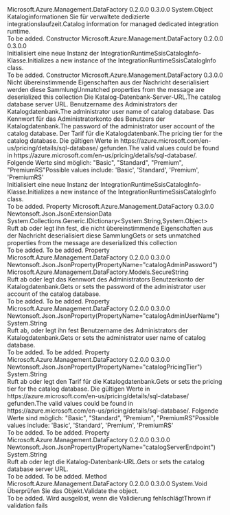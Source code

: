 <Type Name="IntegrationRuntimeSsisCatalogInfo" FullName="Microsoft.Azure.Management.DataFactory.Models.IntegrationRuntimeSsisCatalogInfo">
  <TypeSignature Language="C#" Value="public class IntegrationRuntimeSsisCatalogInfo" />
  <TypeSignature Language="ILAsm" Value=".class public auto ansi beforefieldinit IntegrationRuntimeSsisCatalogInfo extends System.Object" />
  <TypeSignature Language="DocId" Value="T:Microsoft.Azure.Management.DataFactory.Models.IntegrationRuntimeSsisCatalogInfo" />
  <TypeSignature Language="VB.NET" Value="Public Class IntegrationRuntimeSsisCatalogInfo" />
  <TypeSignature Language="F#" Value="type IntegrationRuntimeSsisCatalogInfo = class" />
  <AssemblyInfo>
    <AssemblyName>Microsoft.Azure.Management.DataFactory</AssemblyName>
    <AssemblyVersion>0.2.0.0</AssemblyVersion>
    <AssemblyVersion>0.3.0.0</AssemblyVersion>
  </AssemblyInfo>
  <Base>
    <BaseTypeName>System.Object</BaseTypeName>
  </Base>
  <Interfaces />
  <Docs>
    <summary>
            <span data-ttu-id="69ee3-101">Kataloginformationen Sie für verwaltete dedizierte integrationslaufzeit.</span><span class="sxs-lookup"><span data-stu-id="69ee3-101">Catalog information for managed dedicated integration runtime.</span></span>
            </summary>
    <remarks>To be added.</remarks>
  </Docs>
  <Members>
    <Member MemberName=".ctor">
      <MemberSignature Language="C#" Value="public IntegrationRuntimeSsisCatalogInfo ();" />
      <MemberSignature Language="ILAsm" Value=".method public hidebysig specialname rtspecialname instance void .ctor() cil managed" />
      <MemberSignature Language="DocId" Value="M:Microsoft.Azure.Management.DataFactory.Models.IntegrationRuntimeSsisCatalogInfo.#ctor" />
      <MemberSignature Language="VB.NET" Value="Public Sub New ()" />
      <MemberType>Constructor</MemberType>
      <AssemblyInfo>
        <AssemblyName>Microsoft.Azure.Management.DataFactory</AssemblyName>
        <AssemblyVersion>0.2.0.0</AssemblyVersion>
        <AssemblyVersion>0.3.0.0</AssemblyVersion>
      </AssemblyInfo>
      <Parameters />
      <Docs>
        <summary>
            <span data-ttu-id="69ee3-102">Initialisiert eine neue Instanz der IntegrationRuntimeSsisCatalogInfo-Klasse.</span><span class="sxs-lookup"><span data-stu-id="69ee3-102">Initializes a new instance of the IntegrationRuntimeSsisCatalogInfo class.</span></span>
            </summary>
        <remarks>To be added.</remarks>
      </Docs>
    </Member>
    <Member MemberName=".ctor">
      <MemberSignature Language="C#" Value="public IntegrationRuntimeSsisCatalogInfo (System.Collections.Generic.IDictionary&lt;string,object&gt; additionalProperties = null, string catalogServerEndpoint = null, string catalogAdminUserName = null, Microsoft.Azure.Management.DataFactory.Models.SecureString catalogAdminPassword = null, string catalogPricingTier = null);" />
      <MemberSignature Language="ILAsm" Value=".method public hidebysig specialname rtspecialname instance void .ctor(class System.Collections.Generic.IDictionary`2&lt;string, object&gt; additionalProperties, string catalogServerEndpoint, string catalogAdminUserName, class Microsoft.Azure.Management.DataFactory.Models.SecureString catalogAdminPassword, string catalogPricingTier) cil managed" />
      <MemberSignature Language="DocId" Value="M:Microsoft.Azure.Management.DataFactory.Models.IntegrationRuntimeSsisCatalogInfo.#ctor(System.Collections.Generic.IDictionary{System.String,System.Object},System.String,System.String,Microsoft.Azure.Management.DataFactory.Models.SecureString,System.String)" />
      <MemberSignature Language="VB.NET" Value="Public Sub New (Optional additionalProperties As IDictionary(Of String, Object) = null, Optional catalogServerEndpoint As String = null, Optional catalogAdminUserName As String = null, Optional catalogAdminPassword As SecureString = null, Optional catalogPricingTier As String = null)" />
      <MemberSignature Language="F#" Value="new Microsoft.Azure.Management.DataFactory.Models.IntegrationRuntimeSsisCatalogInfo : System.Collections.Generic.IDictionary&lt;string, obj&gt; * string * string * Microsoft.Azure.Management.DataFactory.Models.SecureString * string -&gt; Microsoft.Azure.Management.DataFactory.Models.IntegrationRuntimeSsisCatalogInfo" Usage="new Microsoft.Azure.Management.DataFactory.Models.IntegrationRuntimeSsisCatalogInfo (additionalProperties, catalogServerEndpoint, catalogAdminUserName, catalogAdminPassword, catalogPricingTier)" />
      <MemberType>Constructor</MemberType>
      <AssemblyInfo>
        <AssemblyName>Microsoft.Azure.Management.DataFactory</AssemblyName>
        <AssemblyVersion>0.3.0.0</AssemblyVersion>
      </AssemblyInfo>
      <Parameters>
        <Parameter Name="additionalProperties" Type="System.Collections.Generic.IDictionary&lt;System.String,System.Object&gt;" />
        <Parameter Name="catalogServerEndpoint" Type="System.String" />
        <Parameter Name="catalogAdminUserName" Type="System.String" />
        <Parameter Name="catalogAdminPassword" Type="Microsoft.Azure.Management.DataFactory.Models.SecureString" />
        <Parameter Name="catalogPricingTier" Type="System.String" />
      </Parameters>
      <Docs>
        <param name="additionalProperties"><span data-ttu-id="69ee3-103">Nicht übereinstimmende Eigenschaften aus der Nachricht deserialisiert werden diese Sammlung</span><span class="sxs-lookup"><span data-stu-id="69ee3-103">Unmatched properties from the message are deserialized this collection</span></span></param>
        <param name="catalogServerEndpoint"><span data-ttu-id="69ee3-104">Die Katalog-Datenbank-Server-URL.</span><span class="sxs-lookup"><span data-stu-id="69ee3-104">The catalog database server URL.</span></span></param>
        <param name="catalogAdminUserName"><span data-ttu-id="69ee3-105">Benutzername des Administrators der Katalogdatenbank.</span><span class="sxs-lookup"><span data-stu-id="69ee3-105">The administrator user name of catalog database.</span></span></param>
        <param name="catalogAdminPassword"><span data-ttu-id="69ee3-106">Das Kennwort für das Administratorkonto des Benutzers der Katalogdatenbank.</span><span class="sxs-lookup"><span data-stu-id="69ee3-106">The password of the administrator user account of the catalog database.</span></span></param>
        <param name="catalogPricingTier"><span data-ttu-id="69ee3-107">Der Tarif für die Katalogdatenbank.</span><span class="sxs-lookup"><span data-stu-id="69ee3-107">The pricing tier for the catalog database.</span></span> <span data-ttu-id="69ee3-108">Die gültigen Werte in https://azure.microsoft.com/en-us/pricing/details/sql-database/ gefunden.</span><span class="sxs-lookup"><span data-stu-id="69ee3-108">The valid values could be found in https://azure.microsoft.com/en-us/pricing/details/sql-database/.</span></span>
            <span data-ttu-id="69ee3-109">Folgende Werte sind möglich: "Basic", "Standard", "Premium", "PremiumRS"</span><span class="sxs-lookup"><span data-stu-id="69ee3-109">Possible values include: 'Basic', 'Standard', 'Premium', 'PremiumRS'</span></span></param>
        <summary>
            <span data-ttu-id="69ee3-110">Initialisiert eine neue Instanz der IntegrationRuntimeSsisCatalogInfo-Klasse.</span><span class="sxs-lookup"><span data-stu-id="69ee3-110">Initializes a new instance of the IntegrationRuntimeSsisCatalogInfo class.</span></span>
            </summary>
        <remarks>To be added.</remarks>
      </Docs>
    </Member>
    <Member MemberName="AdditionalProperties">
      <MemberSignature Language="C#" Value="public System.Collections.Generic.IDictionary&lt;string,object&gt; AdditionalProperties { get; set; }" />
      <MemberSignature Language="ILAsm" Value=".property instance class System.Collections.Generic.IDictionary`2&lt;string, object&gt; AdditionalProperties" />
      <MemberSignature Language="DocId" Value="P:Microsoft.Azure.Management.DataFactory.Models.IntegrationRuntimeSsisCatalogInfo.AdditionalProperties" />
      <MemberSignature Language="VB.NET" Value="Public Property AdditionalProperties As IDictionary(Of String, Object)" />
      <MemberSignature Language="F#" Value="member this.AdditionalProperties : System.Collections.Generic.IDictionary&lt;string, obj&gt; with get, set" Usage="Microsoft.Azure.Management.DataFactory.Models.IntegrationRuntimeSsisCatalogInfo.AdditionalProperties" />
      <MemberType>Property</MemberType>
      <AssemblyInfo>
        <AssemblyName>Microsoft.Azure.Management.DataFactory</AssemblyName>
        <AssemblyVersion>0.3.0.0</AssemblyVersion>
      </AssemblyInfo>
      <Attributes>
        <Attribute>
          <AttributeName>Newtonsoft.Json.JsonExtensionData</AttributeName>
        </Attribute>
      </Attributes>
      <ReturnValue>
        <ReturnType>System.Collections.Generic.IDictionary&lt;System.String,System.Object&gt;</ReturnType>
      </ReturnValue>
      <Docs>
        <summary>
            <span data-ttu-id="69ee3-111">Ruft ab oder legt ihn fest, die nicht übereinstimmende Eigenschaften aus der Nachricht deserialisiert diese Sammlung</span><span class="sxs-lookup"><span data-stu-id="69ee3-111">Gets or sets unmatched properties from the message are deserialized this collection</span></span>
            </summary>
        <value>To be added.</value>
        <remarks>To be added.</remarks>
      </Docs>
    </Member>
    <Member MemberName="CatalogAdminPassword">
      <MemberSignature Language="C#" Value="public Microsoft.Azure.Management.DataFactory.Models.SecureString CatalogAdminPassword { get; set; }" />
      <MemberSignature Language="ILAsm" Value=".property instance class Microsoft.Azure.Management.DataFactory.Models.SecureString CatalogAdminPassword" />
      <MemberSignature Language="DocId" Value="P:Microsoft.Azure.Management.DataFactory.Models.IntegrationRuntimeSsisCatalogInfo.CatalogAdminPassword" />
      <MemberSignature Language="VB.NET" Value="Public Property CatalogAdminPassword As SecureString" />
      <MemberSignature Language="F#" Value="member this.CatalogAdminPassword : Microsoft.Azure.Management.DataFactory.Models.SecureString with get, set" Usage="Microsoft.Azure.Management.DataFactory.Models.IntegrationRuntimeSsisCatalogInfo.CatalogAdminPassword" />
      <MemberType>Property</MemberType>
      <AssemblyInfo>
        <AssemblyName>Microsoft.Azure.Management.DataFactory</AssemblyName>
        <AssemblyVersion>0.2.0.0</AssemblyVersion>
        <AssemblyVersion>0.3.0.0</AssemblyVersion>
      </AssemblyInfo>
      <Attributes>
        <Attribute>
          <AttributeName>Newtonsoft.Json.JsonProperty(PropertyName="catalogAdminPassword")</AttributeName>
        </Attribute>
      </Attributes>
      <ReturnValue>
        <ReturnType>Microsoft.Azure.Management.DataFactory.Models.SecureString</ReturnType>
      </ReturnValue>
      <Docs>
        <summary>
            <span data-ttu-id="69ee3-112">Ruft ab oder legt das Kennwort des Administrators Benutzerkonto der Katalogdatenbank.</span><span class="sxs-lookup"><span data-stu-id="69ee3-112">Gets or sets the password of the administrator user account of the catalog database.</span></span>
            </summary>
        <value>To be added.</value>
        <remarks>To be added.</remarks>
      </Docs>
    </Member>
    <Member MemberName="CatalogAdminUserName">
      <MemberSignature Language="C#" Value="public string CatalogAdminUserName { get; set; }" />
      <MemberSignature Language="ILAsm" Value=".property instance string CatalogAdminUserName" />
      <MemberSignature Language="DocId" Value="P:Microsoft.Azure.Management.DataFactory.Models.IntegrationRuntimeSsisCatalogInfo.CatalogAdminUserName" />
      <MemberSignature Language="VB.NET" Value="Public Property CatalogAdminUserName As String" />
      <MemberSignature Language="F#" Value="member this.CatalogAdminUserName : string with get, set" Usage="Microsoft.Azure.Management.DataFactory.Models.IntegrationRuntimeSsisCatalogInfo.CatalogAdminUserName" />
      <MemberType>Property</MemberType>
      <AssemblyInfo>
        <AssemblyName>Microsoft.Azure.Management.DataFactory</AssemblyName>
        <AssemblyVersion>0.2.0.0</AssemblyVersion>
        <AssemblyVersion>0.3.0.0</AssemblyVersion>
      </AssemblyInfo>
      <Attributes>
        <Attribute>
          <AttributeName>Newtonsoft.Json.JsonProperty(PropertyName="catalogAdminUserName")</AttributeName>
        </Attribute>
      </Attributes>
      <ReturnValue>
        <ReturnType>System.String</ReturnType>
      </ReturnValue>
      <Docs>
        <summary>
            <span data-ttu-id="69ee3-113">Ruft ab, oder legt ihn fest Benutzername des Administrators der Katalogdatenbank.</span><span class="sxs-lookup"><span data-stu-id="69ee3-113">Gets or sets the administrator user name of catalog database.</span></span>
            </summary>
        <value>To be added.</value>
        <remarks>To be added.</remarks>
      </Docs>
    </Member>
    <Member MemberName="CatalogPricingTier">
      <MemberSignature Language="C#" Value="public string CatalogPricingTier { get; set; }" />
      <MemberSignature Language="ILAsm" Value=".property instance string CatalogPricingTier" />
      <MemberSignature Language="DocId" Value="P:Microsoft.Azure.Management.DataFactory.Models.IntegrationRuntimeSsisCatalogInfo.CatalogPricingTier" />
      <MemberSignature Language="VB.NET" Value="Public Property CatalogPricingTier As String" />
      <MemberSignature Language="F#" Value="member this.CatalogPricingTier : string with get, set" Usage="Microsoft.Azure.Management.DataFactory.Models.IntegrationRuntimeSsisCatalogInfo.CatalogPricingTier" />
      <MemberType>Property</MemberType>
      <AssemblyInfo>
        <AssemblyName>Microsoft.Azure.Management.DataFactory</AssemblyName>
        <AssemblyVersion>0.2.0.0</AssemblyVersion>
        <AssemblyVersion>0.3.0.0</AssemblyVersion>
      </AssemblyInfo>
      <Attributes>
        <Attribute>
          <AttributeName>Newtonsoft.Json.JsonProperty(PropertyName="catalogPricingTier")</AttributeName>
        </Attribute>
      </Attributes>
      <ReturnValue>
        <ReturnType>System.String</ReturnType>
      </ReturnValue>
      <Docs>
        <summary>
            <span data-ttu-id="69ee3-114">Ruft ab oder legt den Tarif für die Katalogdatenbank.</span><span class="sxs-lookup"><span data-stu-id="69ee3-114">Gets or sets the pricing tier for the catalog database.</span></span> <span data-ttu-id="69ee3-115">Die gültigen Werte in https://azure.microsoft.com/en-us/pricing/details/sql-database/ gefunden.</span><span class="sxs-lookup"><span data-stu-id="69ee3-115">The valid values could be found in https://azure.microsoft.com/en-us/pricing/details/sql-database/.</span></span>
            <span data-ttu-id="69ee3-116">Folgende Werte sind möglich: "Basic", "Standard", "Premium", "PremiumRS"</span><span class="sxs-lookup"><span data-stu-id="69ee3-116">Possible values include: 'Basic', 'Standard', 'Premium', 'PremiumRS'</span></span>
            </summary>
        <value>To be added.</value>
        <remarks>To be added.</remarks>
      </Docs>
    </Member>
    <Member MemberName="CatalogServerEndpoint">
      <MemberSignature Language="C#" Value="public string CatalogServerEndpoint { get; set; }" />
      <MemberSignature Language="ILAsm" Value=".property instance string CatalogServerEndpoint" />
      <MemberSignature Language="DocId" Value="P:Microsoft.Azure.Management.DataFactory.Models.IntegrationRuntimeSsisCatalogInfo.CatalogServerEndpoint" />
      <MemberSignature Language="VB.NET" Value="Public Property CatalogServerEndpoint As String" />
      <MemberSignature Language="F#" Value="member this.CatalogServerEndpoint : string with get, set" Usage="Microsoft.Azure.Management.DataFactory.Models.IntegrationRuntimeSsisCatalogInfo.CatalogServerEndpoint" />
      <MemberType>Property</MemberType>
      <AssemblyInfo>
        <AssemblyName>Microsoft.Azure.Management.DataFactory</AssemblyName>
        <AssemblyVersion>0.2.0.0</AssemblyVersion>
        <AssemblyVersion>0.3.0.0</AssemblyVersion>
      </AssemblyInfo>
      <Attributes>
        <Attribute>
          <AttributeName>Newtonsoft.Json.JsonProperty(PropertyName="catalogServerEndpoint")</AttributeName>
        </Attribute>
      </Attributes>
      <ReturnValue>
        <ReturnType>System.String</ReturnType>
      </ReturnValue>
      <Docs>
        <summary>
            <span data-ttu-id="69ee3-117">Ruft ab oder legt die Katalog-Datenbank-URL.</span><span class="sxs-lookup"><span data-stu-id="69ee3-117">Gets or sets the catalog database server URL.</span></span>
            </summary>
        <value>To be added.</value>
        <remarks>To be added.</remarks>
      </Docs>
    </Member>
    <Member MemberName="Validate">
      <MemberSignature Language="C#" Value="public virtual void Validate ();" />
      <MemberSignature Language="ILAsm" Value=".method public hidebysig newslot virtual instance void Validate() cil managed" />
      <MemberSignature Language="DocId" Value="M:Microsoft.Azure.Management.DataFactory.Models.IntegrationRuntimeSsisCatalogInfo.Validate" />
      <MemberSignature Language="VB.NET" Value="Public Overridable Sub Validate ()" />
      <MemberSignature Language="F#" Value="abstract member Validate : unit -&gt; unit&#xA;override this.Validate : unit -&gt; unit" Usage="integrationRuntimeSsisCatalogInfo.Validate " />
      <MemberType>Method</MemberType>
      <AssemblyInfo>
        <AssemblyName>Microsoft.Azure.Management.DataFactory</AssemblyName>
        <AssemblyVersion>0.2.0.0</AssemblyVersion>
        <AssemblyVersion>0.3.0.0</AssemblyVersion>
      </AssemblyInfo>
      <ReturnValue>
        <ReturnType>System.Void</ReturnType>
      </ReturnValue>
      <Parameters />
      <Docs>
        <summary>
            <span data-ttu-id="69ee3-118">Überprüfen Sie das Objekt.</span><span class="sxs-lookup"><span data-stu-id="69ee3-118">Validate the object.</span></span>
            </summary>
        <remarks>To be added.</remarks>
        <exception cref="T:Microsoft.Rest.ValidationException">
            <span data-ttu-id="69ee3-119">Wird ausgelöst, wenn die Validierung fehlschlägt</span><span class="sxs-lookup"><span data-stu-id="69ee3-119">Thrown if validation fails</span></span>
            </exception>
      </Docs>
    </Member>
  </Members>
</Type>